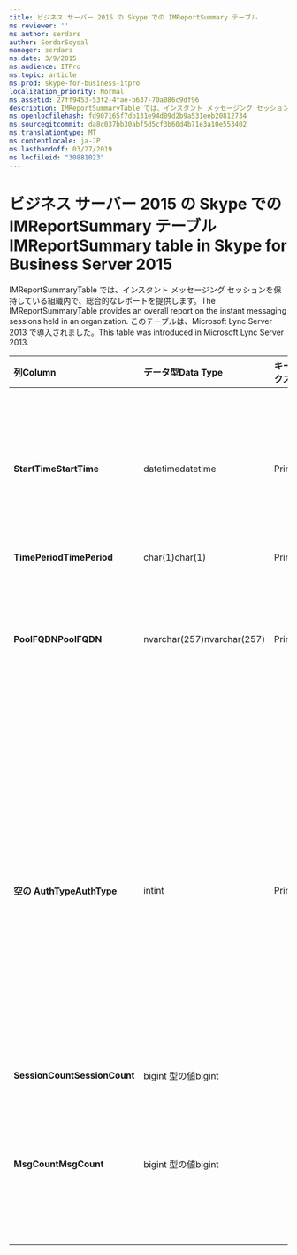 ```yaml
---
title: ビジネス サーバー 2015 の Skype での IMReportSummary テーブル
ms.reviewer: ''
ms.author: serdars
author: SerdarSoysal
manager: serdars
ms.date: 3/9/2015
ms.audience: ITPro
ms.topic: article
ms.prod: skype-for-business-itpro
localization_priority: Normal
ms.assetid: 27ff9453-53f2-4fae-b637-70a086c9df96
description: IMReportSummaryTable では、インスタント メッセージング セッションを保持している組織内で、総合的なレポートを提供します。 このテーブルは、Microsoft Lync Server 2013 で導入されました。
ms.openlocfilehash: fd907165f7db131e94d09d2b9a531eeb20812734
ms.sourcegitcommit: da8c037bb30abf5d5cf3b60d4b71e3a10e553402
ms.translationtype: MT
ms.contentlocale: ja-JP
ms.lasthandoff: 03/27/2019
ms.locfileid: "30881023"
---
```

# <a name="imreportsummary-table-in-skype-for-business-server-2015"></a><span data-ttu-id="b3c0f-104">ビジネス サーバー 2015 の Skype での IMReportSummary テーブル</span><span class="sxs-lookup"><span data-stu-id="b3c0f-104">IMReportSummary table in Skype for Business Server 2015</span></span>
 
<span data-ttu-id="b3c0f-105">IMReportSummaryTable では、インスタント メッセージング セッションを保持している組織内で、総合的なレポートを提供します。</span><span class="sxs-lookup"><span data-stu-id="b3c0f-105">The IMReportSummaryTable provides an overall report on the instant messaging sessions held in an organization.</span></span> <span data-ttu-id="b3c0f-106">このテーブルは、Microsoft Lync Server 2013 で導入されました。</span><span class="sxs-lookup"><span data-stu-id="b3c0f-106">This table was introduced in Microsoft Lync Server 2013.</span></span>
  
|<span data-ttu-id="b3c0f-107">**列**</span><span class="sxs-lookup"><span data-stu-id="b3c0f-107">**Column**</span></span>|<span data-ttu-id="b3c0f-108">**データ型**</span><span class="sxs-lookup"><span data-stu-id="b3c0f-108">**Data Type**</span></span>|<span data-ttu-id="b3c0f-109">**キー/インデックス**</span><span class="sxs-lookup"><span data-stu-id="b3c0f-109">**Key/Index**</span></span>|<span data-ttu-id="b3c0f-110">**詳細**</span><span class="sxs-lookup"><span data-stu-id="b3c0f-110">**Details**</span></span>|
|:-----|:-----|:-----|:-----|
|<span data-ttu-id="b3c0f-111">**StartTime**</span><span class="sxs-lookup"><span data-stu-id="b3c0f-111">**StartTime**</span></span> <br/> |<span data-ttu-id="b3c0f-112">datetime</span><span class="sxs-lookup"><span data-stu-id="b3c0f-112">datetime</span></span>  <br/> |<span data-ttu-id="b3c0f-113">Primary</span><span class="sxs-lookup"><span data-stu-id="b3c0f-113">Primary</span></span>  <br/> |<span data-ttu-id="b3c0f-114">日付と時刻、インスタント メッセージング セッションを開始しました。</span><span class="sxs-lookup"><span data-stu-id="b3c0f-114">Date and time that the instant messaging session began.</span></span>  <br/> |
|<span data-ttu-id="b3c0f-115">**TimePeriod**</span><span class="sxs-lookup"><span data-stu-id="b3c0f-115">**TimePeriod**</span></span> <br/> |<span data-ttu-id="b3c0f-116">char(1)</span><span class="sxs-lookup"><span data-stu-id="b3c0f-116">char(1)</span></span>  <br/> |<span data-ttu-id="b3c0f-117">Primary</span><span class="sxs-lookup"><span data-stu-id="b3c0f-117">Primary</span></span>  <br/> ||
|<span data-ttu-id="b3c0f-118">**PoolFQDN**</span><span class="sxs-lookup"><span data-stu-id="b3c0f-118">**PoolFQDN**</span></span> <br/> |<span data-ttu-id="b3c0f-119">nvarchar(257)</span><span class="sxs-lookup"><span data-stu-id="b3c0f-119">nvarchar(257)</span></span>  <br/> |<span data-ttu-id="b3c0f-120">Primary</span><span class="sxs-lookup"><span data-stu-id="b3c0f-120">Primary</span></span>  <br/> |<span data-ttu-id="b3c0f-121">セッションをホストしているプールの完全修飾ドメイン名です。</span><span class="sxs-lookup"><span data-stu-id="b3c0f-121">Fully qualified domain name of the pool hosting the session.</span></span>  <br/> |
|<span data-ttu-id="b3c0f-122">**空の AuthType**</span><span class="sxs-lookup"><span data-stu-id="b3c0f-122">**AuthType**</span></span> <br/> |<span data-ttu-id="b3c0f-123">int</span><span class="sxs-lookup"><span data-stu-id="b3c0f-123">int</span></span>  <br/> |<span data-ttu-id="b3c0f-124">Primary</span><span class="sxs-lookup"><span data-stu-id="b3c0f-124">Primary</span></span>  <br/> |<span data-ttu-id="b3c0f-125">(たとえば、緊急または非緊急) 呼び出しの優先順位です。</span><span class="sxs-lookup"><span data-stu-id="b3c0f-125">Priority (for example, urgent or non-urgent) of the call.</span></span> <span data-ttu-id="b3c0f-126">優先順位については、[ビジネス サーバー 2015 の Skype での CallPriorities テーブル](callpriorities.md)に格納されます。</span><span class="sxs-lookup"><span data-stu-id="b3c0f-126">Priority information is stored in the [CallPriorities table in Skype for Business Server 2015](callpriorities.md).</span></span>  <br/> |
|<span data-ttu-id="b3c0f-127">**SessionCount**</span><span class="sxs-lookup"><span data-stu-id="b3c0f-127">**SessionCount**</span></span> <br/> |<span data-ttu-id="b3c0f-128">bigint 型の値</span><span class="sxs-lookup"><span data-stu-id="b3c0f-128">bigint</span></span>  <br/> |||
|<span data-ttu-id="b3c0f-129">**MsgCount**</span><span class="sxs-lookup"><span data-stu-id="b3c0f-129">**MsgCount**</span></span> <br/> |<span data-ttu-id="b3c0f-130">bigint 型の値</span><span class="sxs-lookup"><span data-stu-id="b3c0f-130">bigint</span></span>  <br/> ||<span data-ttu-id="b3c0f-131">セッション中に交換するインスタント メッセージの合計数です。</span><span class="sxs-lookup"><span data-stu-id="b3c0f-131">Total number of instant messages exchanged during the session.</span></span>  <br/> |
   

